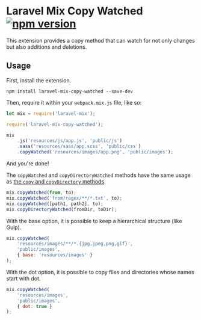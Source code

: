 # Laravel Mix Copy Watched [![npm version](https://img.shields.io/npm/v/laravel-mix-copy-watched.svg?style=flat-square)](https://www.npmjs.com/package/laravel-mix-copy-watched)

This extension provides a copy method that can watch for not only changes but also additions and deletions.

## Usage

First, install the extension.

```
npm install laravel-mix-copy-watched --save-dev
```

Then, require it within your `webpack.mix.js` file, like so:

```js
let mix = require('laravel-mix');

require('laravel-mix-copy-watched');

mix
    .js('resources/js/app.js', 'public/js')
    .sass('resources/sass/app.scss', 'public/css')
    .copyWatched('resources/images/app.png', 'public/images');
```

And you're done!

The `copyWatched` and `copyDirectoryWatched` methods have the same usage as [the `copy` and `copyDirectory` methods](https://laravel-mix.com/docs/4.0/copying-files).

```js
mix.copyWatched(from, to);
mix.copyWatched('from/regex/**/*.txt', to);
mix.copyWatched([path1, path2], to);
mix.copyDirectoryWatched(fromDir, toDir);
```

With the base option, it is possible to keep a hierarchical structure (like Gulp).

```js
mix.copyWatched(
    'resources/images/**/*.{jpg,jpeg,png,gif}',
    'public/images',
    { base: 'resources/images' }
);
```

With the dot option, it is possible to copy files and directories whose names start with dot.

```js
mix.copyWatched(
    'resources/images',
    'public/images',
    { dot: true }
);
```
